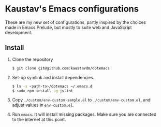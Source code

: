 # Kaustav's Emacs configurations

These are my new set of configurations, partly inspired by the choices made in Emacs Prelude, but mostly to suite web and JavaScript development.

## Install

1. Clone the repository

    ```bash
    $ git clone git@github.com:kaustavdm/dotemacs
    ```

2. Set-up symlink and install dependencies.

    ```bash
    $ ln -s <path-to>/dotemacs ~/.emacs.d
    $ sudo npm install -g jslint
    ```

3. Copy `./custom/env-custom-sample.el` to `./custom/env-custom.el`, and adjust values in `env-custom.el`.

4. Run `emacs`. It will install missing packages. Make sure you are connected to the internet at this point.
